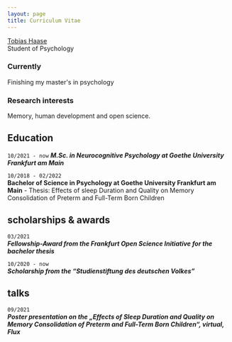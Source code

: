 ```yaml
---
layout: page
title: Curriculum Vitae
---
```

<div id="webaddress"> <a href="tobias.haase@gmail.com">Tobias Haase</a> </div>
Student of Psychology

### Currently
Finishing my master's in psychology
### Research interests
Memory, human development and open science.
## Education

`10/2021 - now`
***M.Sc. in Neurocognitive Psychology at Goethe University Frankfurt am Main***  

`10/2018 - 02/2022`  
**Bachelor of Science in Psychology at Goethe University Frankfurt am Main**
    - Thesis: Effects of sleep Duration and Quality on Memory Consolidation of Preterm and Full-Term Born Children

## scholarships & awards
`03/2021`  
***Fellowship-Award from the Frankfurt Open Science Initiative for the bachelor thesis***

`10/2020 - now`  
***Scholarship from the “Studienstiftung des deutschen Volkes”***

## talks

`09/2021`   
***Poster presentation on the „Effects of Sleep Duration and Quality on Memory Consolidation of        Preterm and Full-Term Born Children“, virtual, Flux***